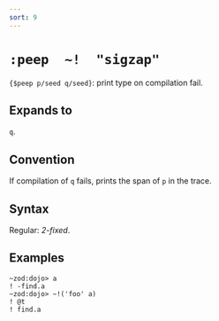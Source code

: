 ```yaml
---
sort: 9
---
```


# `:peep  ~!  "sigzap"` 

`{$peep p/seed q/seed}`: print type on compilation fail.

## Expands to

`q`.

## Convention

If compilation of `q` fails, prints the span of `p` in the trace.

## Syntax

Regular: *2-fixed*.

## Examples

```
~zod:dojo> a
! -find.a
~zod:dojo> ~!('foo' a)
! @t
! find.a
```
